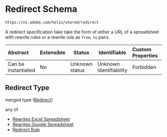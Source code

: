 # Redirect Schema

```txt
https://ns.adobe.com/helix/shared/redirect
```

A redirect specification take take the form of either a URL of a spreadsheet with rewrite rules or a rewrite rule as `from`, `to` pairs.


| Abstract            | Extensible | Status         | Identifiable            | Custom Properties | Additional Properties | Access Restrictions | Defined In                                                          |
| :------------------ | ---------- | -------------- | ----------------------- | :---------------- | --------------------- | ------------------- | ------------------------------------------------------------------- |
| Can be instantiated | No         | Unknown status | Unknown identifiability | Forbidden         | Allowed               | none                | [redirect.schema.json](redirect.schema.json "open original schema") |

## Redirect Type

merged type ([Redirect](redirect.md))

any of

-   [Rewrites Excel Spreadsheet](redirect-anyof-rewrites-excel-spreadsheet.md "check type definition")
-   [Rewrites Google Spreadsheet](redirect-anyof-rewrites-google-spreadsheet.md "check type definition")
-   [Redirect Rule](proxystrain-properties-redirects-redirect-rule.md "check type definition")
